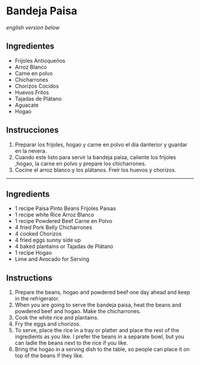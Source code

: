 # Bandeja Paisa
*english version below*

## Ingredientes
- Frijoles Antioqueños
- Arroz Blanco
- Carne en polvo
- Chicharrones
- Chorizos Cocidos
- Huevos Fritos
- Tajadas de Plátano
- Aguacate
- Hogao

## Instrucciones
1. Preparar los frijoles, hogao y carne en polvo el día danterior y guardar en la nevera.
2. Cuando este listo para servir la bandeja paisa, caliente los frijoles ,hogao, la carne en polvo y prepare los chicharrones.
3. Cocine el arroz blanco y los plátanos.  Freír los huevos y chorizos.

---
## Ingredients
- 1 recipe Paisa Pinto Beans Frijoles Paisas
- 1 recipe white Rice Arroz Blanco
- 1 recipe Powdered Beef Carne en Polvo
- 4 fried Pork Belly Chicharrones
- 4 cooked Chorizos
- 4 fried eggs sunny side up
- 4 baked plantains or Tajadas de Plátano
- 1 recipe Hogao
- Lime and Avocado for Serving

## Instructions
1. Prepare the beans, hogao and powdered beef one day ahead and keep in the refrigerator.
2. When you are going to serve the bandeja paisa, heat the beans and powdered beef and hogao. Make the chicharrones.
3. Cook the white rice and plantains.
4. Fry the eggs and chorizos.
5. To serve, place the rice in a tray or platter and place the rest of the ingredients as you like. I prefer the beans in a separate bowl, but you can ladle the beans next to the rice if you like.
6. Bring the hogao in a serving dish to the table, so people can place it on top of the beans if they like.
